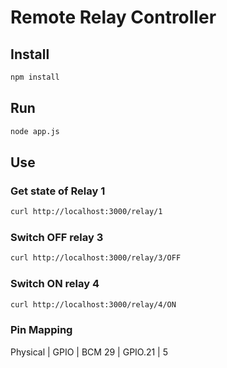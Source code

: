 # Remote Relay Controller

## Install
```bash
npm install
```


## Run
```bash
node app.js 
```

## Use

### Get state of Relay 1
```bash
curl http://localhost:3000/relay/1
```

### Switch OFF relay 3
```bash
curl http://localhost:3000/relay/3/OFF
```

### Switch ON relay 4
```bash
curl http://localhost:3000/relay/4/ON
```

### Pin Mapping
Physical | GPIO | BCM
29 | GPIO.21 | 5

